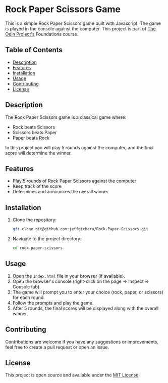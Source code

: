 # Rock Paper Scissors Game

This is a simple Rock Paper Scissors game built with Javascript. The game is played in the console against the computer. This project is part of [The Odin Project's](https://www.theodinproject.com/paths/foundations/courses/foundations) Foundations course.

## Table of Contents

- [Description](#description)
- [Features](#features)
- [Installation](#installation)
- [Usage](#usage)
- [Contributing](#contributing)
- [License](#license)
 
## Description

The Rock Paper Scissors game is a classical game where:
- Rock beats Scissors
- Scissors beats Paper
- Paper beats Rock

In this project you will play 5 rounds against the computer, and the final score will determine the winner.

## Features
- Play 5 rounds of Rock Paper Scissors against the computer
- Keep track of the score
- Determines and announces the overall winner

## Installation

1. Clone the repository:
    ```sh
    git clone git@github.com:jeffgicharu/Rock-Paper-Scissors.git
    ```
2. Navigate to the project directory:
    ```sh
    cd rock-paper-scissors
    ```
## Usage
1. Open the `index.html` file in your browser (if available).
2. Open the browser's console (right-click on the page -> Inspect -> Console tab).
3. The game will prompt you to enter your choice (rock, paper, or scissors) for each round.
4. Follow the prompts and play the game.
5. After 5 rounds, the final scores will be displayed along with the overall winner.

## Contributing
Contributions are welcome if you have any suggestions or improvements, feel free to create a pull request or open an issue.

## License
This project is open source and available under the [MIT License](https://opensource.org/license/mit)
